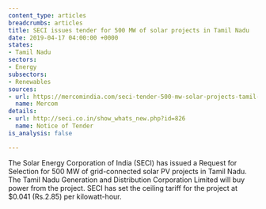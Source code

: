 ```yaml
---
content_type: articles
breadcrumbs: articles
title: SECI issues tender for 500 MW of solar projects in Tamil Nadu
date: 2019-04-17 04:00:00 +0000
states:
- Tamil Nadu
sectors:
- Energy
subsectors:
- Renewables
sources:
- url: https://mercomindia.com/seci-tender-500-mw-solar-projects-tamil-nadu/
  name: Mercom
details:
- url: http://seci.co.in/show_whats_new.php?id=826
  name: Notice of Tender
is_analysis: false

---
```

The Solar Energy Corporation of India (SECI) has issued a Request for Selection for 500 MW of grid-connected solar PV projects in Tamil Nadu. The Tamil Nadu Generation and Distribution Corporation Limited will buy power from the project. SECI has set the ceiling tariff for the project at $0.041 (Rs.2.85) per kilowatt-hour.